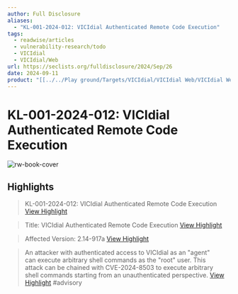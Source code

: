 ```yaml
---
author: Full Disclosure
aliases:
  - "KL-001-2024-012: VICIdial Authenticated Remote Code Execution"
tags:
  - readwise/articles
  - vulnerability-research/todo
  - VICIdial
  - VICIdial/Web
url: https://seclists.org/fulldisclosure/2024/Sep/26
date: 2024-09-11
product: "[[../../Play ground/Targets/VICIdial/VICIdial Web/VICIdial Web|VICIdial Web]]"
---
```

# KL-001-2024-012: VICIdial Authenticated Remote Code Execution

![rw-book-cover](https://seclists.org/shared/images/tiny-eyeicon.png)

## Highlights


> KL-001-2024-012: VICIdial Authenticated Remote Code Execution
> [View Highlight](https://read.readwise.io/read/01j7fxzm7p6yd4626pcy0tm367)



> Title: VICIdial Authenticated Remote Code Execution
> [View Highlight](https://read.readwise.io/read/01j7fxzs46ab3v87emnccsef7v)



> Affected Version: 2.14-917a
> [View Highlight](https://read.readwise.io/read/01j7fxzx1rr677wcqwms8bv918)



> An attacker with authenticated access to VICIdial as an "agent"      can execute arbitrary shell commands as the "root" user. This      attack can be chained with CVE-2024-8503 to execute arbitrary      shell commands starting from an unauthenticated perspective.
> [View Highlight](https://read.readwise.io/read/01j7fy0jsv3mb35snsq9xset7b)
> #advisory 
